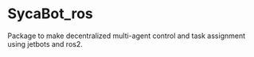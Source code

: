 # SycaBot_ros
Package to make decentralized multi-agent control and task assignment using jetbots and ros2.  
